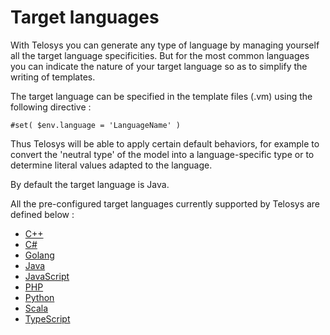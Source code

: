 # Target languages

With Telosys you can generate any type of language by managing yourself all the target language specificities. But for the most common languages you can indicate the nature of your target language so as to simplify the writing of templates.

The target language can be specified in the template files \(.vm\) using the following directive :

```text
#set( $env.language = 'LanguageName' )
```

Thus Telosys will be able to apply certain default behaviors, for example to convert the 'neutral type' of the model into a language-specific type or to determine literal values adapted to the language.

By default the target language is Java.

All the pre-configured target languages currently supported by Telosys are defined below :

* [C++](cplusplus.md)
* [C\#](csharp.md)
* [Golang](golang.md)
* [Java](java.md)
* [JavaScript](javascript.md)
* [PHP](php.md)
* [Python](python.md)
* [Scala](scala.md)
* [TypeScript](typescript.md)




